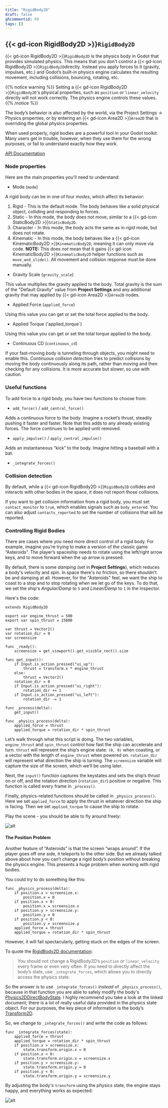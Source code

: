 ```yaml
---
title: "RigidBody2D"
draft: false
ghcommentid: 99
tags: []
---
```


## {{< gd-icon RigidBody2D >}}`RigidBody2D`

{{< gd-icon RigidBody2D >}}`RigidBody2D` is the physics body in Godot that provides simulated physics. This means that you don’t control a {{< gd-icon RigidBody2D >}}`RigidBody2D`directly. Instead you apply forces to it (gravity, impulses, etc.) and Godot’s built-in physics engine calculates the resulting movement, including collisions, bouncing, rotating, etc.

{{% notice warning %}}
Setting a {{< gd-icon RigidBody2D >}}`RigidBody2D`'s physical properties, such as `position` or `linear_velocity` directly will not work correctly. The physics engine controls these values.
{{% /notice %}}

The body’s behavior is also affected by the world, via the Project Settings -> Physics properties, or by entering an {{< gd-icon Area2D >}}`Area2D` that is overriding the global physics properties.

When used properly, rigid bodies are a powerful tool in your Godot toolkit. Many users get in trouble, however, when they use them for the wrong purposes, or fail to understand exactly how they work.

[API Documentation](https://docs.godotengine.org/en/stable/classes/class_rigidbody2d.html)

### Node properties

Here are the main properties you'll need to understand:

* Mode (`mode`)

A rigid body can be in one of four *modes*, which affect its behavior:

1. Rigid - This is the default mode. The body behaves like a solid physical object, colliding and responding to forces.
1. Static - In this mode, the body does not move, similar to a {{< gd-icon StaticBody2D >}}`StaticBody2D`.
1. Character - In this mode, the body acts the same as in *rigid* mode, but does not rotate.
1. Kinematic - In this mode, the body behaves like a {{< gd-icon KinematicBody2D >}}`KinematicBody2D`, meaning it can only move via code. **NOTE:** This does *not* mean that it gains {{< gd-icon KinematicBody2D >}}`KinematicBody2D` helper functions such as `move_and_slide()`. All movement and collision response must be done manually.

* Gravity Scale (`gravity_scale`)

This value multiplies the gravity applied to the body. Total gravity is the sum of the "Default Gravity" value from **Project Settings** and any additional gravity that may applied by {{< gd-icon Area2D >}}`Area2D` nodes.

* Applied Force (`applied_force`)

Using this value you can get or set the total force applied to the body.

* Applied Torque ('applied_torque`)

Using this value you can get or set the total torque applied to the body.

* Continuous CD (`continuous_cd`)

If your fast-moving body is tunneling through objects, you might need to enable this. *Continuous collision detection* tries to predict collisions by moving the body continuously along its path, rather than moving and then checking for any collisions. It is more accurate but slower, so use with caution.

### Useful functions

To add force to a rigid body, you have two functions to choose from:

* `add_force()` / `add_central_force()`

Adds a continuous force to the body. Imagine a rocket’s thrust, steadily pushing it faster and faster. Note that this adds to any already existing forces. The force continues to be applied until removed.

* `apply_impulse()` / `apply_central_impulse()`

Adds an instantaneous “kick” to the body. Imagine hitting a baseball with a bat.

* `_integrate_forces()`


### Collision detection

By default, while a {{< gd-icon RigidBody2D >}}`RigidBody2D` collides and interacts with other bodies in the space, it does not report those collisions.

If you want to get collision information from a rigid body, you must set `contact_monitor` to `true`, which enables signals such as `body_entered`. You can also adjust `contacts_reported` to set the number of collisions that will be reported.

### Controlling Rigid Bodies

There are cases where you need more direct control of a rigid body. For example, imagine you’re trying to make a version of the classic game “Asteroids”. The player’s spaceship needs to rotate using the left/right arrow keys, and to move forward when the up arrow is pressed.

By default, there is some *damping* (set in **Project Settings**), which reduces a body's velocity and spin. In space there's no friction, so there shouldn't be and damping at all. However, for the "Asteroids" feel, we want the ship to coast to a stop and to stop rotating when we let go of the keys. To do that, we set the ship's *Angular/Damp* to `5` and *Linear/Damp* to `1` in the Inspector.

Here's the code:

```gdscript
extends RigidBody2D

export var engine_thrust = 500
export var spin_thrust = 15000

var thrust = Vector2()
var rotation_dir = 0
var screensize

func _ready():
    screensize = get_viewport().get_visible_rect().size

func get_input():
    if Input.is_action_pressed("ui_up"):
        thrust = transform.x * engine_thrust
    else:
        thrust = Vector2()
    rotation_dir = 0
    if Input.is_action_pressed("ui_right"):
        rotation_dir += 1
    if Input.is_action_pressed("ui_left"):
        rotation_dir -= 1

func _process(delta):
    get_input()

func _physics_process(delta):
    applied_force = thrust
    applied_torque = rotation_dir * spin_thrust
```

Let’s walk through what this script is doing. The two variables, `engine_thrust` and `spin_thrust` control how fast the ship can accelerate and turn. `thrust` will represent the ship’s engine state: `(0, 0)` when coasting, or a vector with the length of `engine_thrust` when powered on. `rotation_dir` will represent what direction the ship is turning. The `screensize` variable will capture the size of the screen, which we’ll be using later.

Next, the `input()` function captures the keystates and sets the ship’s thrust on or off, and the rotation direction (`rotation_dir`) positive or negative. This function is called every frame in `_process()`.

Finally, physics-related functions should be called in `_physics_process()`. Here we set `applied_force` to apply the thrust in whatever direction the ship is facing. Then we set `applied_torque` to cause the ship to rotate.

Play the scene - you should be able to fly around freely:

![alt](/godot_recipes/img/rigidbody_ship1.gif)

#### The Position Problem

Another feature of “Asteroids” is that the screen “wraps around”. If the player goes off one side, it teleports to the other side. But we already talked above about how you can’t change a rigid body’s position without breaking the physics engine. This presents a huge problem when working with rigid bodies.

You could try to do something like this:

```gdscript
func _physics_process(delta):
    if position.x > screensize.x:
        position.x = 0
    if position.x < 0:
        position.x = screensize.x
    if position.y > screensize.y:
        position.y = 0
    if position.y < 0:
        position.y = screensize.y
    applied_force = thrust
    applied_torque = rotation_dir * spin_thrust
```

However, it will fail spectacularly, getting stuck on the edges of the screen.

To quote the [RigidBody2D documentation](https://docs.godotengine.org/en/stable/classes/class_rigidbody2d.html):

> You should not change a RigidBody2D’s `position` or `linear_velocity` every frame or even very often. If you need to directly affect the body’s state, use `_integrate_forces`, which allows you to directly access the physics state.

So the answer is to use `_integrate_forces()` *instead* of `_physics_process()`, because in that function you are able to safely modify the body's [Physics2DDirectBodyState](http://docs.godotengine.org/en/stable/classes/class_physics2ddirectbodystate.html). I highly recommend you take a look at the linked document; there is a lot of really useful data provided in the physics state object. For our purposes, the key piece of information is the body’s [Transform2D](http://docs.godotengine.org/en/stable/classes/class_transform2d.html).

So, we change to `_integrate_forces()` and write the code as follows:

```gdscript
func _integrate_forces(state):
    applied_force = thrust
    applied_torque = rotation_dir * spin_thrust
    if position.x > screensize.x:
        state.transform.origin.x = 0
    if position.x < 0:
        state.transform.origin.x = screensize.x
    if position.y > screensize.y:
        state.transform.origin.y = 0
    if position.y < 0:
        state.transform.origin.y = screensize.y
```

By adjusting the body's `transform` using the physics state, the engine stays happy, and everything works as expected:

![alt](/godot_recipes/img/rigidbody_ship2.gif)

<!-- #### Like video?

{{< youtube  >}} -->
